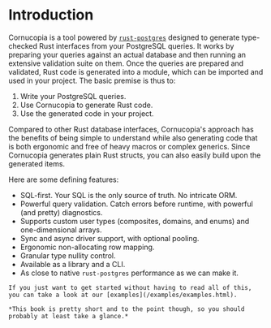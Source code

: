 # Introduction

Cornucopia is a tool powered by [`rust-postgres`](https://github.com/sfackler/rust-postgres) designed to generate type-checked Rust interfaces from your PostgreSQL queries. It works by preparing your queries against an actual database and then running an extensive validation suite on them. Once the queries are prepared and validated, Rust code is generated into a module, which can be imported and used in your project. The basic premise is thus to:
1. Write your PostgreSQL queries.
2. Use Cornucopia to generate Rust code.
3. Use the generated code in your project.

Compared to other Rust database interfaces, Cornucopia's approach has the benefits of being simple to understand while also generating code that is both ergonomic and free of heavy macros or complex generics. Since Cornucopia generates plain Rust structs, you can also easily build upon the generated items.

Here are some defining features:
* SQL-first. Your SQL is the only source of truth. No intricate ORM.
* Powerful query validation. Catch errors before runtime, with powerful (and pretty) diagnostics.
* Supports custom user types (composites, domains, and enums) and one-dimensional arrays.
* Sync and async driver support, with optional pooling.
* Ergonomic non-allocating row mapping.
* Granular type nullity control.
* Available as a library and a CLI.
* As close to native `rust-postgres` performance as we can make it.

```admonish info
If you just want to get started without having to read all of this, you can take a look at our [examples](/examples/examples.html). 

*This book is pretty short and to the point though, so you should probably at least take a glance.*
```